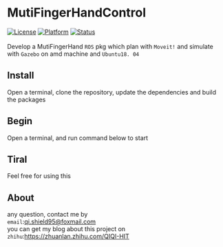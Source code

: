 # MutiFingerHandControl

[![License](https://img.shields.io/badge/License-Apache%202.0-green.svg)](https://opensource.org/licenses/Apache-2.0)
[![Platform](https://img.shields.io/badge/ROS-melodic-yellow.svg)](<>)
[![Status](https://img.shields.io/badge/Staus-Processing-blue.svg)](<>)
<br><br>
Develop a MutiFingerHand `ROS` pkg which plan with `Moveit!` and simulate with `Gazebo` on amd machine and `Ubuntu18.
04`
<br>
## Install

Open a terminal, clone the repository, update the dependencies and build the packages



## Begin

Open a terminal, and run command below to start



## Tiral

Feel free for using this



## About

any question, contact me by<br>
`email`:qi.shield95@foxmail.com<br>
you can get my blog about this project on<br>
`zhihu`:https://zhuanlan.zhihu.com/QIQI-HIT
